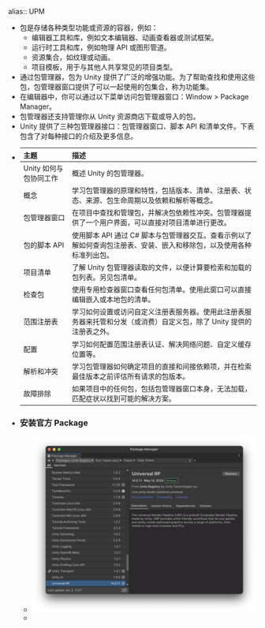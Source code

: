 alias:: UPM

- 包是存储各种类型功能或资源的容器，例如：
	- 编辑器工具和库，例如文本编辑器、动画查看器或测试框架。
	- 运行时工具和库，例如物理 API 或图形管道。
	- 资源集合，如纹理或动画。
	- 项目模板，用于与其他人共享常见的项目类型。
- 通过包管理器，包为 Unity 提供了广泛的增强功能。为了帮助查找和使用这些包，包管理器窗口提供了可以一起使用的包集合，称为功能集。
- 在编辑器中，你可以通过以下菜单访问包管理器窗口：Window > Package Manager。
- 包管理器还支持管理你从 Unity 资源商店下载或导入的包。
- Unity 提供了三种包管理器接口：包管理器窗口、脚本 API 和清单文件。下表包含了对每种接口的介绍及更多信息。
- | 主题 | 描述 |
  | --- | --- |
  | Unity 如何与包协同工作 | 概述 Unity 的包管理器。 |
  | 概念 | 学习包管理器的原理和特性，包括版本、清单、注册表、状态、来源、包生命周期以及依赖和解析等概念。 |
  | 包管理器窗口 | 在项目中查找和管理包，并解决包依赖性冲突。包管理器提供了一个用户界面，可以直接对项目清单进行更改。 |
  | 包的脚本 API | 使用脚本 API 通过 C# 脚本与包管理器交互。查看示例以了解如何查询包注册表、安装、嵌入和移除包，以及使用各种标准列出包。 |
  | 项目清单 | 了解 Unity 包管理器读取的文件，以便计算要检索和加载的包列表。另见包清单。 |
  | 检查包 | 使用专用检查器窗口查看任何包清单。使用此窗口可以直接编辑嵌入或本地包的清单。 |
  | 范围注册表 | 学习如何设置或访问自定义注册表服务器。使用此注册表服务器来托管和分发（或消费）自定义包，除了 Unity 提供的注册表之外。 |
  | 配置 | 学习如何配置范围注册表认证、解决网络问题、自定义缓存位置等。 |
  | 解析和冲突 | 学习包管理器如何确定项目的直接和间接依赖项，并在检索最佳版本之前评估所有请求的包版本。 |
  | 故障排除 | 如果项目中的任何包，包括包管理器窗口本身，无法加载，匹配症状以找到可能的解决方案。 |
  <!--Converted by ToLogseq-->
- ### 安装官方 Package
	- ![image.png](../assets/image_1717391577456_0.png)
	-